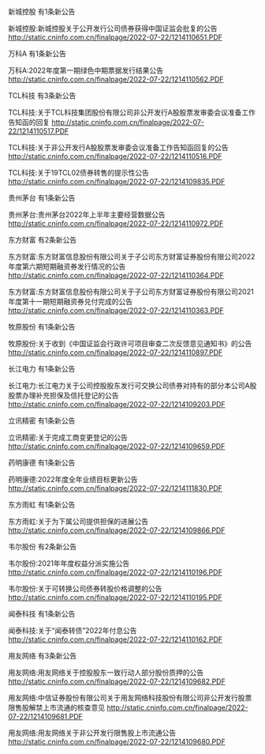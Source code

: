 新城控股 有1条新公告 

新城控股:新城控股关于公开发行公司债券获得中国证监会批复的公告 http://static.cninfo.com.cn/finalpage/2022-07-22/1214110651.PDF 

万科A 有1条新公告 

万科A:2022年度第一期绿色中期票据发行结果公告 http://static.cninfo.com.cn/finalpage/2022-07-22/1214110562.PDF 

TCL科技 有3条新公告 

TCL科技:关于TCL科技集团股份有限公司非公开发行A股股票发审委会议准备工作告知函的回复 http://static.cninfo.com.cn/finalpage/2022-07-22/1214110517.PDF 

TCL科技:关于非公开发行A股股票发审委会议准备工作告知函回复的公告 http://static.cninfo.com.cn/finalpage/2022-07-22/1214110516.PDF 

TCL科技:关于19TCL02债券转售的提示性公告 http://static.cninfo.com.cn/finalpage/2022-07-22/1214109835.PDF 

贵州茅台 有1条新公告 

贵州茅台:贵州茅台2022年上半年主要经营数据公告 http://static.cninfo.com.cn/finalpage/2022-07-22/1214110972.PDF 

东方财富 有2条新公告 

东方财富:东方财富信息股份有限公司关于子公司东方财富证券股份有限公司2022年度第六期短期融资券发行情况的公告 http://static.cninfo.com.cn/finalpage/2022-07-22/1214110364.PDF 

东方财富:东方财富信息股份有限公司关于子公司东方财富证券股份有限公司2021年度第十一期短期融资券兑付完成的公告 http://static.cninfo.com.cn/finalpage/2022-07-22/1214110363.PDF 

牧原股份 有1条新公告 

牧原股份:关于收到《中国证监会行政许可项目审查二次反馈意见通知书》的公告 http://static.cninfo.com.cn/finalpage/2022-07-22/1214110897.PDF 

长江电力 有1条新公告 

长江电力:长江电力关于公司控股股东发行可交换公司债券对持有的部分本公司A股股票办理补充担保及信托登记的公告 http://static.cninfo.com.cn/finalpage/2022-07-22/1214109203.PDF 

立讯精密 有1条新公告 

立讯精密:关于完成工商变更登记的公告 http://static.cninfo.com.cn/finalpage/2022-07-22/1214109659.PDF 

药明康德 有1条新公告 

药明康德:2022年度全年业绩目标更新公告 http://static.cninfo.com.cn/finalpage/2022-07-22/1214111830.PDF 

东方雨虹 有1条新公告 

东方雨虹:关于为下属公司提供担保的进展公告 http://static.cninfo.com.cn/finalpage/2022-07-22/1214109866.PDF 

韦尔股份 有2条新公告 

韦尔股份:2021年年度权益分派实施公告 http://static.cninfo.com.cn/finalpage/2022-07-22/1214110196.PDF 

韦尔股份:关于可转换公司债券转股价格调整的公告 http://static.cninfo.com.cn/finalpage/2022-07-22/1214110195.PDF 

闻泰科技 有1条新公告 

闻泰科技:关于“闻泰转债”2022年付息公告 http://static.cninfo.com.cn/finalpage/2022-07-22/1214110162.PDF 

用友网络 有3条新公告 

用友网络:用友网络关于控股股东一致行动人部分股份质押的公告 http://static.cninfo.com.cn/finalpage/2022-07-22/1214109682.PDF 

用友网络:中信证券股份有限公司关于用友网络科技股份有限公司非公开发行股票限售股解禁上市流通的核查意见 http://static.cninfo.com.cn/finalpage/2022-07-22/1214109681.PDF 

用友网络:用友网络关于非公开发行限售股上市流通公告 http://static.cninfo.com.cn/finalpage/2022-07-22/1214109680.PDF 

